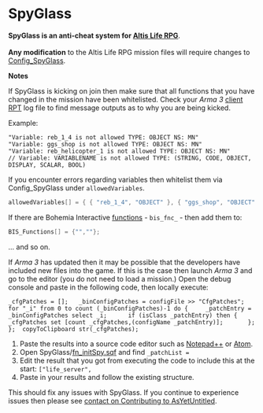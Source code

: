 SpyGlass
================
<b>SpyGlass is an anti-cheat system for [Altis Life RPG](https://github.com/AsYetUntitled/Framework)</b>.</br></br>
<b>Any modification</b> to the Altis Life RPG mission files will require changes to [Config_SpyGlass](https://github.com/AsYetUntitled/Framework/blob/master/Altis_Life.Altis/config/Config_SpyGlass.hpp).

<b>Notes</b>

If SpyGlass is kicking on join then make sure that all functions that you have changed in the mission have been whitelisted. Check your *Arma 3* [client RPT](https://community.bistudio.com/wiki/Crash_Files) log file to find message outputs as to why you are being kicked. 

Example:

```
"Variable: reb_1_4 is not allowed TYPE: OBJECT NS: MN"
"Variable: ggs_shop is not allowed TYPE: OBJECT NS: MN"
"Variable: reb_helicopter_1 is not allowed TYPE: OBJECT NS: MN"
// Variable: VARIABLENAME is not allowed TYPE: (STRING, CODE, OBJECT, DISPLAY, SCALAR, BOOL)
 ```

If you encounter errors regarding variables then whitelist them via Config_SpyGlass under `allowedVariables`. 

```cpp
allowedVariables[] = { { "reb_1_4", "OBJECT" }, { "ggs_shop", "OBJECT" },{ "reb_helicopter_1", "OBJECT" }};
```

If there are Bohemia Interactive [functions](https://community.bistudio.com/wiki/Functions) - `bis_fnc_` - then add them to: 

```cpp
BIS_Functions[] = {"",""};
```

... and so on.

If *Arma 3* has updated then it may be possible that the developers have included new files into the game. 
If this is the case then launch *Arma 3* and go to the editor (you do not need to load a mission.)
Open the debug console and paste in the following code, then locally execute: 

```sqf
_cfgPatches = [];	_binConfigPatches = configFile >> "CfgPatches";	for "_i" from 0 to count (_binConfigPatches)-1 do {		_patchEntry = _binConfigPatches select _i;		if (isClass _patchEntry) then {			_cfgPatches set [count _cfgPatches,(configName _patchEntry)];		};	};	copyToClipboard str(_cfgPatches);
```

1. Paste the results into a source code editor such as [Notepad++](https://notepad-plus-plus.org/) or [Atom](https://atom.io/). 
2. Open SpyGlass/[fn_initSpy.sqf](https://github.com/AsYetUntitled/Framework/blob/master/Altis_Life.Altis/SpyGlass/fn_initSpy.sqf) and find `_patchList =`
3. Edit the result that you got from executing the code to include this at the start: `["life_server",`
4. Paste in your results and follow the existing structure.

This should fix any issues with SpyGlass. If you continue to experience issues then please see [contact on Contributing to AsYetUntitled](https://github.com/AsYetUntitled/Framework/blob/master/.github/CONTRIBUTING.md#contact). 

